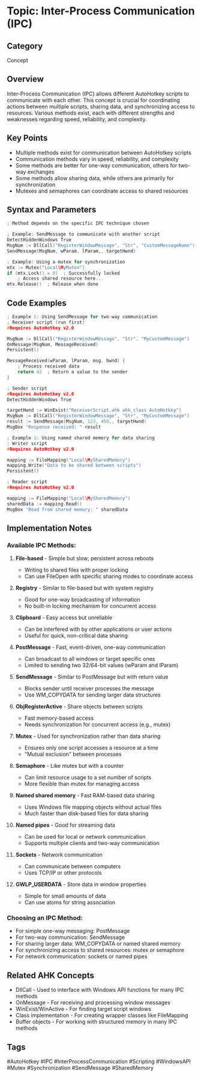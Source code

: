 # Topic: Inter-Process Communication (IPC)

## Category

Concept

## Overview

Inter-Process Communication (IPC) allows different AutoHotkey scripts to communicate with each other. This concept is crucial for coordinating actions between multiple scripts, sharing data, and synchronizing access to resources. Various methods exist, each with different strengths and weaknesses regarding speed, reliability, and complexity.

## Key Points

- Multiple methods exist for communication between AutoHotkey scripts
- Communication methods vary in speed, reliability, and complexity
- Some methods are better for one-way communication, others for two-way exchanges
- Some methods allow sharing data, while others are primarily for synchronization
- Mutexes and semaphores can coordinate access to shared resources

## Syntax and Parameters

```cpp
; Method depends on the specific IPC technique chosen

; Example: SendMessage to communicate with another script
DetectHiddenWindows True
MsgNum := DllCall("RegisterWindowMessage", "Str", "CustomMessageName")
SendMessage(MsgNum, wParam, lParam,, targetHwnd)

; Example: Using a mutex for synchronization
mtx := Mutex("Local\MyMutex")
if (mtx.Lock() = 0)  ; Successfully locked
    ; Access shared resource here...
mtx.Release()  ; Release when done
```

## Code Examples

```cpp
; Example 1: Using SendMessage for two-way communication
; Receiver script (run first)
#Requires AutoHotkey v2.0

MsgNum := DllCall("RegisterWindowMessage", "Str", "MyCustomMessage")
OnMessage(MsgNum, MessageReceived)
Persistent()

MessageReceived(wParam, lParam, msg, hwnd) {
    ; Process received data
    return 42  ; Return a value to the sender
}

; Sender script
#Requires AutoHotkey v2.0
DetectHiddenWindows True

targetHwnd := WinExist("ReceiverScript.ahk ahk_class AutoHotkey")
MsgNum := DllCall("RegisterWindowMessage", "Str", "MyCustomMessage")
result := SendMessage(MsgNum, 123, 456,, targetHwnd)
MsgBox "Response received: " result

; Example 2: Using named shared memory for data sharing
; Writer script
#Requires AutoHotkey v2.0

mapping := FileMapping("Local\MySharedMemory")
mapping.Write("Data to be shared between scripts")
Persistent()

; Reader script
#Requires AutoHotkey v2.0

mapping := FileMapping("Local\MySharedMemory")
sharedData := mapping.Read()
MsgBox "Read from shared memory: " sharedData
```

## Implementation Notes

### Available IPC Methods:

1. **File-based** - Simple but slow; persistent across reboots
   - Writing to shared files with proper locking
   - Can use FileOpen with specific sharing modes to coordinate access

2. **Registry** - Similar to file-based but with system registry
   - Good for one-way broadcasting of information
   - No built-in locking mechanism for concurrent access

3. **Clipboard** - Easy access but unreliable
   - Can be interfered with by other applications or user actions
   - Useful for quick, non-critical data sharing

4. **PostMessage** - Fast, event-driven, one-way communication
   - Can broadcast to all windows or target specific ones
   - Limited to sending two 32/64-bit values (wParam and lParam)

5. **SendMessage** - Similar to PostMessage but with return value
   - Blocks sender until receiver processes the message
   - Use WM_COPYDATA for sending larger data structures

6. **ObjRegisterActive** - Share objects between scripts
   - Fast memory-based access
   - Needs synchronization for concurrent access (e.g., mutex)

7. **Mutex** - Used for synchronization rather than data sharing
   - Ensures only one script accesses a resource at a time
   - "Mutual exclusion" between processes

8. **Semaphore** - Like mutex but with a counter
   - Can limit resource usage to a set number of scripts
   - More flexible than mutex for managing access

9. **Named shared memory** - Fast RAM-based data sharing
   - Uses Windows file mapping objects without actual files
   - Much faster than disk-based files for data sharing

10. **Named pipes** - Good for streaming data
    - Can be used for local or network communication
    - Supports multiple clients and two-way communication

11. **Sockets** - Network communication
    - Can communicate between computers
    - Uses TCP/IP or other protocols

12. **GWLP_USERDATA** - Store data in window properties
    - Simple for small amounts of data
    - Can use atoms for string association

### Choosing an IPC Method:

- For simple one-way messaging: PostMessage
- For two-way communication: SendMessage
- For sharing larger data: WM_COPYDATA or named shared memory
- For synchronizing access to shared resources: mutex or semaphore
- For network communication: sockets or named pipes

## Related AHK Concepts

- DllCall - Used to interface with Windows API functions for many IPC methods
- OnMessage - For receiving and processing window messages
- WinExist/WinActive - For finding target script windows
- Class implementation - For creating wrapper classes like FileMapping
- Buffer objects - For working with structured memory in many IPC methods

## Tags

#AutoHotkey #IPC #InterProcessCommunication #Scripting #WindowsAPI #Mutex #Synchronization #SendMessage #SharedMemory